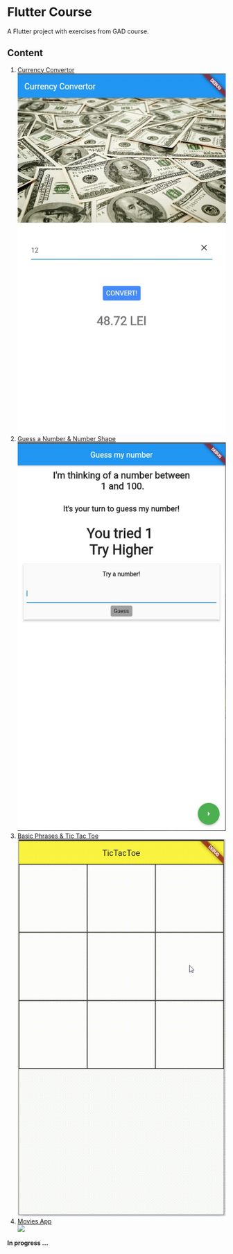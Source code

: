 # Flutter Course 

A Flutter project with exercises from GAD course.

## Content 

1. [Currency Convertor](https://github.com/CristiSandu/Flutter-Course/tree/main/lib/src/01) 
![](/SSAPP/01/02.jpg)   
3. [Guess a Number & Number Shape](https://github.com/CristiSandu/Flutter-Course/tree/main/lib/src/02)  
![](/SSAPP/02/03.jpg)  
3. [Basic Phrases & Tic Tac Toe](https://github.com/CristiSandu/Flutter-Course/tree/main/lib/src/03)   
![](/SSAPP/03/Demo.gif)  
4. [Movies App](https://github.com/CristiSandu/Flutter-Course/tree/main/lib/src/04)   
![](/SSAPP/04/Media2.gif)  

**In progress ...** 
